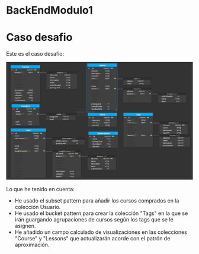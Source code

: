 # BackEndModulo1

# Caso desafio

Este es el caso desafio: 

![imagen](./content/casodesafio.png)


Lo que he tenido en cuenta: 

- He usado el subset pattern para añadir los cursos comprados en la colección Usuario. 
- He usado el bucket pattern para crear la colección "Tags" en la que se irán guargando agrupaciones de cursos según los tags que se le asignen.
- He añadido un campo calculado de visualizaciones en las colecciones "Course" y "Lessons" que actualizarán acorde con el patrón de aproximación.
